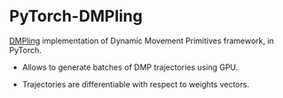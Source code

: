 # PyTorch-DMPling

[DMPling](https://github.com/tsitsimis/dmpling) implementation of Dynamic Movement Primitives framework, in PyTorch.

* Allows to generate batches of DMP trajectories using GPU.

* Trajectories are differentiable with respect to weights vectors.
